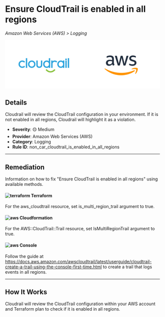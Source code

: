 # Ensure CloudTrail is enabled in all regions

*Amazon Web Services (AWS) > Logging*

![Cloudrail and Amazon Web Services (AWS) logos](../images/cloudrail_aws.png)

## Details
Cloudrail will review the CloudTrail configuration in your environment. If it is not enabled in all regions, Cloudrail will highlight it as a violation.

- **Severity**: 🟡 Medium
- **Provider**: Amazon Web Services (AWS)
- **Category**: Logging
- **Rule ID**: non_car_cloudtrail_is_enabled_in_all_regions

---

## Remediation
Information on how to fix "Ensure CloudTrail is enabled in all regions" using available methods.


####  <img src="../_media/emojis/terraform.png" alt="terraform" width="20"/>  Terraform
For the aws_cloudtrail resource, set is_multi_region_trail argument to true.








#### <img src="../_media/emojis/aws.png" alt="aws" width="20"/> Cloudformation
For the AWS::CloudTrail::Trail resource, set IsMultiRegionTrail argument to true.



####  <img src="../_media/emojis/aws.png" alt="aws" width="20"/> Console
Follow the guide at <https://docs.aws.amazon.com/awscloudtrail/latest/userguide/cloudtrail-create-a-trail-using-the-console-first-time.html> to create a trail that logs events in all regions.




---

## How It Works
Cloudrail will review the CloudTrail configuration within your AWS account and Terraform plan to check if it is enabled in all regions.